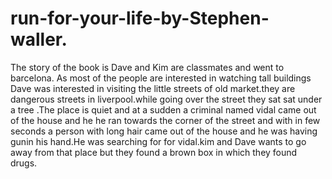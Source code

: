 # run-for-your-life-by-Stephen-waller.
The story of the book is Dave and Kim are classmates and went to barcelona.
As most of the people are interested in watching tall buildings Dave was interested in visiting the little streets of old market.they are dangerous streets in liverpool.while going over the street they sat sat under a tree .The place
 is quiet and at a sudden a criminal named vidal came out of the house and he he ran towards the corner of the street and with in few seconds a person with long hair came out of the house and he was having  gunin his hand.He was searching for for vidal.kim and Dave wants to go away from that place but they found a brown box in which they found drugs.

